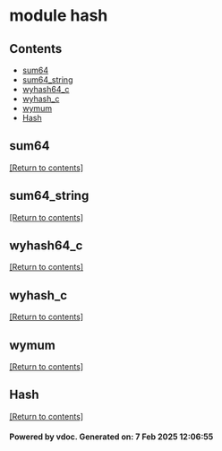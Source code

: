 # module hash


## Contents
- [sum64](#sum64)
- [sum64_string](#sum64_string)
- [wyhash64_c](#wyhash64_c)
- [wyhash_c](#wyhash_c)
- [wymum](#wymum)
- [Hash](#Hash)

## sum64
[[Return to contents]](#Contents)

## sum64_string
[[Return to contents]](#Contents)

## wyhash64_c
[[Return to contents]](#Contents)

## wyhash_c
[[Return to contents]](#Contents)

## wymum
[[Return to contents]](#Contents)

## Hash
[[Return to contents]](#Contents)

#### Powered by vdoc. Generated on: 7 Feb 2025 12:06:55
